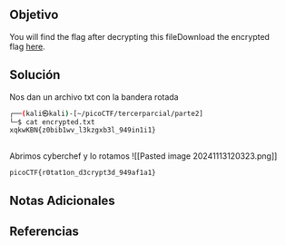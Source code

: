 ## Objetivo
You will find the flag after decrypting this fileDownload the encrypted flag [here](https://artifacts.picoctf.net/c/387/encrypted.txt).
## Solución
Nos dan un archivo txt con la bandera rotada
```bash
┌──(kali㉿kali)-[~/picoCTF/tercerparcial/parte2]
└─$ cat encrypted.txt
xqkwKBN{z0bib1wv_l3kzgxb3l_949in1i1}
                                              
```

Abrimos cyberchef y lo rotamos
![[Pasted image 20241113120323.png]]


  `picoCTF{r0tat1on_d3crypt3d_949af1a1}`
## Notas Adicionales

## Referencias
